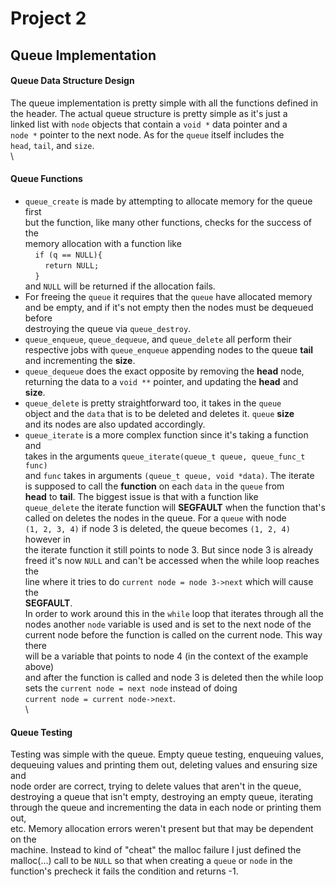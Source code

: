 # Project 2
## Queue Implementation
#### Queue Data Structure Design
The queue implementation is pretty simple with all the functions defined in\
the header. The actual queue structure is pretty simple as it's just a\
linked list with `node` objects that contain a `void *` data pointer and a\
`node *` pointer to the next node. As for the `queue` itself includes the\
`head`, `tail`, and `size`.  
\\
#### Queue Functions  
- `queue_create` is made by attempting to allocate memory for the queue first\
 but the function, like many other functions, checks for the success of the\
 memory allocation with a function like\
&nbsp;&nbsp;&nbsp;&nbsp;`if (q == NULL){`\
&nbsp;&nbsp;&nbsp;&nbsp;&nbsp;&nbsp;&nbsp;&nbsp;`return NULL;`\
&nbsp;&nbsp;&nbsp;&nbsp;`}`\
and `NULL` will be returned if the allocation fails.
- For freeing the `queue` it requires that the `queue` have allocated memory\
and be empty, and if it's not empty then the nodes must be dequeued before\
destroying the queue via `queue_destroy`.
- `queue_enqueue`, `queue_dequeue`, and `queue_delete` all perform their\
respective jobs with `queue_enqueue` appending nodes to the queue **tail**\
and incrementing the **size**.
- `queue_dequeue` does the exact opposite by removing the **head** node,\
returning the data to a `void **` pointer, and updating the **head** and\
**size**.
- `queue_delete` is pretty straightforward too, it takes in the `queue`\
object and the `data` that is to be deleted and deletes it. `queue` **size**\
and its nodes are also updated accordingly. 
- `queue_iterate` is a more complex function since it's taking a function and\
takes in the arguments `queue_iterate(queue_t queue, queue_func_t func)`\
and `func` takes in arguments `(queue_t queue, void *data)`. The iterate\
is supposed to call the **function** on each `data` in the `queue` from\
**head** to **tail**. The biggest issue is that with a function like\
`queue_delete` the iterate function will **SEGFAULT** when the function that's\
called on deletes the nodes in the queue. For a `queue` with node\
`(1, 2, 3, 4)` if node 3 is deleted, the queue becomes `(1, 2, 4)` however in\
the iterate function it still points to node 3. But since node 3 is already\
freed it's now `NULL` and can't be accessed when the while loop reaches the\
line where it tries to do `current node = node 3->next` which will cause the\
**SEGFAULT**.\
In order to work around this in the `while` loop that iterates through all the\
nodes another `node` variable is used and is set to the next node of the\
current node before the function is called on the current node. This way there\
will be a variable that points to node 4 (in the context of the example above)\
and after the function is called and node 3 is deleted then the while loop\
sets the `current node = next node` instead of doing\
`current node = current node->next`.  
\\
#### Queue Testing
Testing was simple with the queue. Empty queue testing, enqueuing values,\
dequeuing values and printing them out, deleting values and ensuring size and\
node order are correct, trying to delete values that aren't in the queue,\
destroying a queue that isn't empty, destroying an empty queue, iterating\
through the queue and incrementing the data in each node or printing them out,\
etc. Memory allocation errors weren't present but that may be dependent on the\
machine. Instead to kind of "cheat" the malloc failure I just defined the\
malloc(...) call to be `NULL` so that when creating a `queue` or `node` in the\
function's precheck it fails the condition and returns -1.